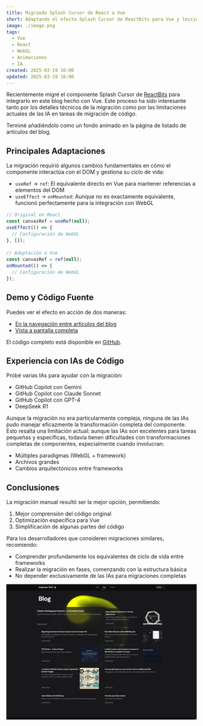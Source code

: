 ```yaml
---
title: Migrando Splash Cursor de React a Vue
short: Adaptando el efecto Splash Cursor de ReactBits para Vue y lecciones sobre migración de código con IA
image: ./image.png
tags:
  - Vue
  - React
  - WebGL
  - Animaciones
  - IA
created: 2025-03-19 10:00
updated: 2025-03-19 10:00
---
```


Recientemente migré el componente Splash Cursor de [ReactBits](https://www.reactbits.dev/animations/splash-cursor) para integrarlo en este blog hecho con Vue. Este proceso ha sido interesante tanto por los detalles técnicos de la migración como por las limitaciones actuales de las IA en tareas de migración de código.

Terminé añadiéndolo como un fondo animado en la página de listado de artículos del blog.

## Principales Adaptaciones

La migración requirió algunos cambios fundamentales en cómo el componente interactúa con el DOM y gestiona su ciclo de vida:

- `useRef` → `ref`: El equivalente directo en Vue para mantener referencias a elementos del DOM
- `useEffect` → `onMounted`: Aunque no es exactamente equivalente, funcionó perfectamente para la integración con WebGL

```javascript
// Original en React
const canvasRef = useRef(null);
useEffect(() => {
  // Configuración de WebGL
}, []);

// Adaptación a Vue
const canvasRef = ref(null);
onMounted(() => {
  // Configuración de WebGL
});
```

## Demo y Código Fuente

Puedes ver el efecto en acción de dos maneras:
- [En la navegación entre artículos del blog](/es/blog)
- [Vista a pantalla completa](/tools/cursor)

El código completo está disponible en [GitHub](https://github.com/JuanmanDev/JuanmanTechBlog/blob/main/components/decoration/cursor.vue).

## Experiencia con IAs de Código

Probé varias IAs para ayudar con la migración:
- GitHub Copilot con Gemini
- GitHub Copilot con Claude Sonnet
- GitHub Copilot con GPT-4
- DeepSeek R1

Aunque la migración no era particularmente compleja, ninguna de las IAs pudo manejar eficazmente la transformación completa del componente. Esto resalta una limitación actual: aunque las IAs son excelentes para tareas pequeñas y específicas, todavía tienen dificultades con transformaciones completas de componentes, especialmente cuando involucran:
- Múltiples paradigmas (WebGL + framework)
- Archivos grandes
- Cambios arquitectónicos entre frameworks

## Conclusiones

La migración manual resultó ser la mejor opción, permitiendo:
1. Mejor comprensión del código original
2. Optimización específica para Vue
3. Simplificación de algunas partes del código

Para los desarrolladores que consideren migraciones similares, recomiendo:
- Comprender profundamente los equivalentes de ciclo de vida entre frameworks
- Realizar la migración en fases, comenzando con la estructura básica
- No depender exclusivamente de las IAs para migraciones completas

![Imagen del resultado final en el blog](image.png)
